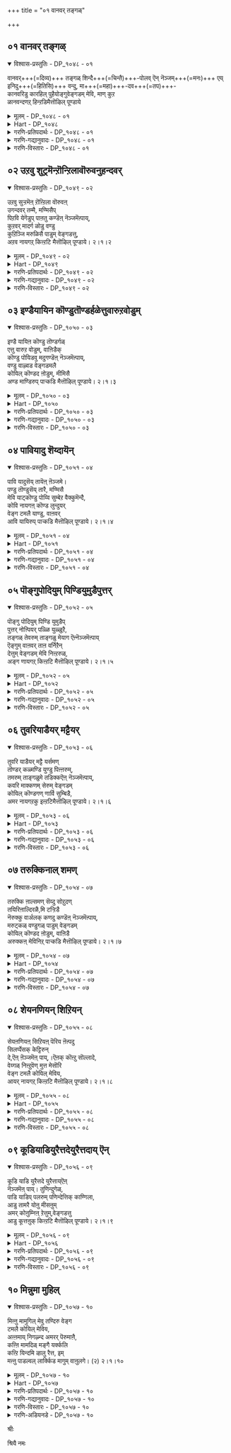 +++
title = "०१ वानवर् तङ्गळ्"

+++


## ०१ वानवर् तङ्गळ्

<details open><summary>विश्वास-प्रस्तुतिः - DP_१०४८ - ०१</summary>

वानवर्+++(=दिव्य)+++ तङ्गळ् शिन्दै+++(=चिन्तै)+++-पोलव् ऎन् नॆञ्जम्+++(=मनः)+++ एय् इनिदु+++(=हितिसि)+++ वन्दु, मा+++(=महा)+++-दव+++(=तप)+++-  
कानवरिडु कारहिल् पुहैयोङ्गुवेङ्गडम् मेवि, माण् कुऱ  
ळानवन्दणऱ् हिन्ऱडिमैत्तॊऴिल् पूण्डाये
</details>

<details><summary>मूलम् - DP_१०४८ - ०१</summary>

वाऩवर् तङ्गळ् सिन्दै पोलेऩ्  
नॆञ्जमे। इऩिदुवन्दु, मादव  
माऩवर् तङ्गळ् सिन्दै यमर्न्दुऱै किऩ्ऱवॆन्दै,  
काऩवरिडु कारगिऱ्पुगै योङ्गु वेङ्गडम् मेवि, माण्गुऱळ्  
आऩ अन्दणऱ् किऩ्ऱटि मैत्तॊऴिल् पूण्डाये। (२) २।१।१
</details>

<details><summary>Hart - DP_१०४८</summary>

O heart, our father, worshiped by the sages in their hearts,  
who took the form of a bachelor dwarf,  
went to Mahabali’s sacrifice and measured the world and the sky,  
stays in the Thiruvenkaṭam hills where hunters make fire  
with wood from akil trees and the smoke rises to the top of the hills:  
Become his slave now:
</details>

<details><summary>गरणि-प्रतिपदार्थः - DP_१०४८ - ०१</summary>

वानवर् तङ्गळ्=नित्यसूरिगळ, शिन्दै पोल=चिन्तनॆय हागॆ, ऎन् नॆञ्जमे=नन्न मनस्से, इनिदु वन्दु=इनिदागि \(हितवागि\)बन्दु, मा तवम्=महातपस्विगळाद, मानवर् तङ्गळ्=मानवर, शिन्दै=चिन्तनॆयन्नु, अमर्न्दु=हॊन्दिकॊण्डु, उऱैहिन्ऱ=वासिसुव, ऎन्दै=नन्न तन्दॆय, कानवर्=काडुजनरु, इडु=इडुव, कार् अहिल् पुहै=अगरु परिमळद हॊगॆयु,, ओङ्गु=उन्नतवाद. वेङ्गडम्=तिरुवॆङ्कटगिरियन्नु, मेवि=सेरि, माण्=ब्रह्मचारियाद, कुऱळ् आन=वामननाद, अन्दणऱ् कु=दयामयनिगॆ, अडिमै=दास्यद, तॊऴिल्=कार्यदल्लि, पूण्डाये=तॊडगिरुवॆयल्ल\!
</details>

<details><summary>गरणि-गद्यानुवादः - DP_१०४८ - ०१</summary>

नित्यसूरिगळ चिन्तनॆय हागॆ नन्न मनस्से, इनिदागि\(हितवागि\)बन्दु महातपस्विगळाद मानवर चिन्तनॆयन्नु हॊन्दिकॊण्डु वासिसुव नन्न तन्दॆय काडुजनरु इडुव अगरु परिमळद हॊगॆयु सेरुवन्तॆ उन्नतवाद तिरुवॆङ्कटगिरियन्नु सेरि ब्रह्मचारियाद वामननाद दयामयनिगॆ दास्यद कार्यदल्लि तॊडगिरुवॆयल्ल\! \(१\)
</details>

<details><summary>गरणि-विस्तारः - DP_१०४८ - ०१</summary>

मनुष्यनिगॆ ऎडॆबिडदॆ गॆळॆय ऎन्दरॆ अवन मनस्से. मनस्सु ऎळॆदॊय्युव हागॆये मनुष्यन नडॆ,नुडिगळु. अवन उन्नतिगागलि अवनतिगागलि, अवन मनस्से जारण. तन्न मनस्सिनन्तॆ नडॆदुकॊळ्ळुववनिगॆ प्रापञ्चिक बन्धनवागलि अदरिन्द बिडुगडॆयागलि उण्टागुवुदु. तनगॆ बन्धनवे बेके बिडुगडॆबेके ऎम्बुदन्नु निर्धरिसबेकादवनु मनुष्यने, अवन मनस्सल्ल. आद्दरिन्द तन्न उद्देश मत्तु गुरिगॆ तक्कन्तॆ मनुष्यनु तन्न मनस्सन्नु ऒलिसिकॊळ्ळबेकु. तन्न प्रीतिय गॆळॆयनन्नु सांसारिक हम्बलदिन्द पारमार्थिकद कडॆगॆ तिरुगिसलु, अवनु ऎडॆबिडदॆ यत्निसुत्तिरबेकु. गॆळॆयनु आ दारियन्नु

हिडियुवनॆन्दु कण्डुकॊण्ड कूडले गॆळॆयनन्नु ऒळ्ळॆय मातुगळिन्दलू, हॊगळिकॆगळिन्दलू प्रोत्साहिसबेकु. मत्तॆ अवनु प्रापञ्चिक जीवनक्कॆ इळियदन्तॆ माडबेकु. हीगॆ, मनस्सु तप्पुदारियन्नु तुळियदन्तॆयू ऒळ्ळॆय \(सरियाद\)दारियल्लि होगुवन्तॆयू अदन्नु हतोटियल्लिट्टुकॊळ्ळुवुदे मनुष्यन श्रेयस्सिगॆ मॊदल हन्त.

नित्यसूरिगळु अमररु. परमपद वासिगळु. भगवन्तन निरन्तर सेवॆयल्लिये तॊडगिरुववरु. आद्दरिन्द अवर चिन्तनॆयल्लि तुम्बिरुवुदु भगवन्तने. नित्यसूरिगळ मनदल्लि भगवन्तनु सर्वदा वासिसुवन्तॆ अवनु महातपस्विगळाद मनुष्यर मनदल्लियू ऎडॆबिडदॆ इरुत्तारॆ. अवर चिन्तनॆयॊन्दिगॆ ऒन्दुगूडिरुत्तानॆ.

आ सर्वेश्वरने तिरुवॆङ्कटगिरियल्लि ईग नॆलसिद्दानॆ. उन्नतवाद आ पर्वतदल्लि वासिसुव काडुजनरु तम्म सौकर्यक्कागिये काडिनल्लि बॆळॆदिरुव अगरुमरद सौदॆयन्नु उरिसुवाग अदरिन्द हॊरडुव परिमळदिन्द कूडिद हॊगॆयु मेलक्केरि, बॆट्टवन्नॆल्ला आवरिसि, वॆङ्कटाचलपतियन्नु सेरुवुदु. अदन्ने आ काडुजनर भक्तिय कॊडुगॆयॆन्दु भाविसि भगवन्तनु आदरदिन्द स्वीकरिसुत्तानॆ. भगवन्तनु परम कृपाळु. मनसार अर्पिसिद्दन्नु अवनु प्रीतियिन्द स्वीकरिसुत्तानॆ. हिन्दॆ ब्रह्मचारियागि बन्द वामन मूर्तियु तन्न अनन्यभक्तनाद बलिचक्रवर्तिय विषयदल्लि अपारवाद दयॆयिन्द वर्तिसलिल्लवे?

आऴ्वाररु हेळुत्तारॆ-”ऎलॆ नन्न मनस्से, नित्यसूरिगळ मनदन्तॆ नीनू इनिदागिरु. निन्नल्लि भगवन्तनन्नु तुम्बिको. करुणामूर्तियाद सर्वेश्वरन पादसेवॆयल्लि तॊडगिद्दी. निजवगैयू स्वामियु निन्नन्नु प्रीतियिन्द बरमाडिकॊळ्ळुवनु.”
</details>

## ०२ उऱवु शुट्रमॆन्ऱॊन्ऱिलावॊरुवनुहन्दवर्

<details open><summary>विश्वास-प्रस्तुतिः - DP_१०४९ - ०२</summary>

उऱवु सुऱ्ऱमॆऩ् ऱॊऩ्ऱिला वॊरुवऩ्  
उगन्दवर् तम्मै, मण्मिसैप्  
पिऱवि येगॆडुप् पाऩतु कण्डॆऩ् नॆञ्जमॆऩ्पाय्,  
कुऱवर् मादर्ग ळोडु वण्डु  
कुऱिञ्जि मरुळिसै पाडुम् वेङ्गडत्तु,  
अऱव नायगऱ् किऩ्ऱटि मैत्तॊऴिल् पूण्डाये। २।१।२
</details>

<details><summary>मूलम् - DP_१०४९ - ०२</summary>

उऱवु सुऱ्ऱमॆऩ् ऱॊऩ्ऱिला वॊरुवऩ्  
उगन्दवर् तम्मै, मण्मिसैप्  
पिऱवि येगॆडुप् पाऩतु कण्डॆऩ् नॆञ्जमॆऩ्पाय्,  
कुऱवर् मादर्ग ळोडु वण्डु  
कुऱिञ्जि मरुळिसै पाडुम् वेङ्गडत्तु,  
अऱव नायगऱ् किऩ्ऱटि मैत्तॊऴिल् पूण्डाये। २।१।२
</details>

<details><summary>Hart - DP_१०४९</summary>

O heart, the god of dharma who has no relatives or family  
and who destroys the future births of his devotees on this earth  
stays in the Thiruvenkaṭam hills  
where gypsy girls and bees sing kurinji songs together:  
Become his slave now:
</details>

<details><summary>गरणि-प्रतिपदार्थः - DP_१०४९ - ०२</summary>

उऱवु=बन्धुगळु, शुट्रम्=इष्टरु, ऎन्ऱु=ऎन्दु, ऒन्ऱु=ऒब्बरन्नू, इला=इल्लद, ऒरुवन्=ऒब्बनु, उहन् दवर्=तन्नन्नु आशिसिदवर, मण्=भूमिय, मिशै=अनुभववन्नु कॊडुव, पिऱविये=जन्मवन्ने\(हुट्टुविकॆयन्ने\), कॆडुप्पान्=नाशपडिसुवनु, अदुकण्डु=अदन्नु कण्डु, ऎन् नॆञ्जम् ऎन्बाय्=नन्न मनस्सु ऎम्बुदे, कुऱवर् मादर्हळोडु=कुरव स्त्रीयरॊडनॆ

वण्डु=दुम्बिगळु, कुऱिञ्जि=प्रेमदिन्द, मरुळ् इशै=आश्चर्यकरवाद,चित्रविचित्रवाद गानवन्नु, पाडुम्=हाडुत्तिरुवन्थ, वेङ्गडत्तु=तिरुवॆङ्कटगिरियु, अऱवन्=परमधर्मिष्ठनाद, नायकऱ् कु=ऒडॆयनिगॆ, इन्ऱु=इन्दु, अडिमै=दास्यद, तॊऴिल्=कार्यदल्लि, पूण्डाये=तॊडगिदॆयल्ला\!
</details>

<details><summary>गरणि-गद्यानुवादः - DP_१०४९ - ०२</summary>

नॆण्टरु इष्टरु मित्ररु ऎम्बुवरॊब्बरू इल्लद ऒब्बनु तन्नन्नु आशिसिदवर भूमिय अनुभववन्नु कॊडुव हुट्टुविकॆयन्ने नाशपडिसुवुदन्नु कण्डु नन्न मनस्सु ऎम्बुदे, कुरव स्त्रीयरॊडनॆ दुम्बिगळु प्रेमदिन्द चित्रविचित्रवाद गानवन्नु हाडुत्तिरुवन्थ तिरुवॆङ्कटगिरिय परम धर्मिष्ठनाद ऒडॆयनिगॆ इन्दु दास्यद कार्यदल्लि तॊडगिदॆयल्ल\!\(तॊडगिरुवॆयल्लवे?\)\(२\)
</details>

<details><summary>गरणि-विस्तारः - DP_१०४९ - ०२</summary>

भगवन्तन कॆलवु विशिष्ट गुणगळन्नु आऴ्वाररु हेळुत्तारॆ- भगवन्तनु ऒब्बने. अवनु सर्वस्वतन्त्र. अवनिगॆ संसारद बन्धनविल्ल. याव बन्धनवू इल्ल. अवनिगॆ सृष्टियल्लि ऎल्लरू सम. यारु अवनन्नु आश्रयिसुत्तारो अवरु यारे आगिरलि, हेगे इरलि, अवनन्नु हुट्टु-सावु ऎम्ब भयङ्करवाद बन्धनदिन्द बिडिसि, अमररन्नागिसुत्तानॆ. भगवन्तनु परमधर्मिष्ठ. अवनु वात्सल्यमूर्तिये. भक्तियिन्द यारु एनन्नु समर्पिसिदरू अदन्नु अवनु आदरदिन्द स्वीकरिसुत्तानॆ.

आ कृपानिधियाद भगवन्तनु ईग तिरुवॆङ्कटगिरियल्लि नॆलसिद्दानॆ. अवन कारुण्यवन्नू वात्सल्यवन्नू ऎष्टॆन्नोण. वॆङ्कटगिरियल्लि वासिसुव कुरव स्त्रीयरु तम्म शुद्धवाद सरळ हृदयदिन्द हॊम्मिसुव चित्रविचित्रवाद गानवन्नू, बॆट्टदल्लि ऎल्लॆल्लू तुम्बिरुव तोपुगळल्लि दुम्बिगळु तुम्बिकॊण्डु हाडुव गानवन्नू सह भगवन्तनु विश्वासदिन्द स्वीकरिसुवनु. ई ऎरडुबगॆय विचित्र गानवू भगवन्तनिगॆ समनागि भोगुअवागिरुत्तदॆ. आऴ्वाररु तम्म मनस्सिगॆ हितवचनवन्नु हेळुत्तारॆ-” ऎलॆ नन्न मनस्से नीनु इन्दिनिन्दले स्वामिगॆ दास्यमाडुव कार्यदल्लि ऒम्मनदिन्द तॊडगु. अदरिन्द निनगॆ ऎल्ल बगॆय श्रेयस्सू उण्टागुवुदु.

“मण् मिशै पिऱवियै कॆडुप्पान्”- ऎम्बुदक्कॆ मण्णन्ने आहारवागि उळ्ळ ई हुट्टुविकॆयन्नु नाशपडिसुवन” ऎन्दु अर्थमाडलागुत्तदॆ. ई देह मण्णिनिन्दले आदद्दु. मण्णिन बेरॆबेरॆ रूपगळागिरुव आहारवन्नुण्डु बॆळॆयुत्तदॆ. कडॆगॆ मण्णिनल्लि हूळल्पट्टु, मण्णागि होगुत्तदॆ. ई हुट्टुविकॆगॆ सदा हिम्बालिसुत्तिरुवुदु सावु. हुट्टु-सावुगळन्नु निवारिसि अमरत्ववन्नु नीडुव दयामयने भगवन्त.
</details>

## ०३ इण्डैयायिन कॊण्डुतॊण्डर्हळेत्तुवारुऱवोडुम्

<details open><summary>विश्वास-प्रस्तुतिः - DP_१०५० - ०३</summary>

इण्डै यायिऩ कॊण्डु तॊण्डर्गळ्  
एत्तु वारुऱ वोडुम्, वाऩिडैक्  
कॊण्डु पोयिडवु मदुगण्डॆऩ् नॆञ्जमॆऩ्पाय्,  
वण्डु वाऴ्वड वेङ्गडमलै  
कोयिल् कॊण्डद ऩोडुम्, मीमिसै  
अण्ड माण्डिरुप् पाऱ्कडि मैत्तॊऴिल् पूण्डाये। २।१।३
</details>

<details><summary>मूलम् - DP_१०५० - ०३</summary>

इण्डै यायिऩ कॊण्डु तॊण्डर्गळ्  
एत्तु वारुऱ वोडुम्, वाऩिडैक्  
कॊण्डु पोयिडवु मदुगण्डॆऩ् नॆञ्जमॆऩ्पाय्,  
वण्डु वाऴ्वड वेङ्गडमलै  
कोयिल् कॊण्डद ऩोडुम्, मीमिसै  
अण्ड माण्डिरुप् पाऱ्कडि मैत्तॊऴिल् पूण्डाये। २।१।३
</details>

<details><summary>Hart - DP_१०५०</summary>

O heart, the lord, the ruler of the earth and the sky  
who will give moksha to his devotees  
if they take flower garlands and other things  
and go to his temples and worship him  
stays in the Thiruvenkaṭam hills in the north where bees swarm:  
Become his slave now:
</details>

<details><summary>गरणि-प्रतिपदार्थः - DP_१०५० - ०३</summary>

इण्डै आयिन=हूविन हारगळन्नु, कॊण्डु=ऎत्तिकॊण्डु, तॊण्डर्हळ्=भक्तरु, एत्तुवार्=स्तुतिसुत्तिरुववरु, उऱवोडुम्=अवर बन्धुबळगगॊळनॆ, वानिडै=परमपदक्कॆ, कॊण्डुपोय्=तॆगॆदुकॊण्डु होगि, इडुम् अदुकण्डु=इडुवुदन्नु कण्डु, ऎन् नॆञ्जम् ऎन्बाय्=नन्न मनस्सु ऎम्बुदे, वण्डुवाऴ्=दुम्बिगळु बाळुव, वडवेङ्गडमलै=उत्तर दिक्किनल्लिरुव तिरुवॆङ्कटगिरियल्लि, कोयिल् कॊण्डु=\(देव\)निवासवन्नागि माडिकॊण्डु, अदनोडुम्=इडिय वॆङ्कटाचलवन्ने, मीमिशै अण्डम्=\(अमरर\)ऊर्ध्वलोकववागि माडि, आण्डु=ऒडॆतन माडुत्ता, इरुप्पाऱ् कु=इरुव स्वामिगॆ, अडिमै=सेवॆय, तॊऴिल्=कार्यदल्लि, पूण्डाये=तॊडगुवॆयल्लवे?\(तॊडगिरुवॆ\)
</details>

<details><summary>गरणि-गद्यानुवादः - DP_१०५० - ०३</summary>

हूविन हारगळन्नु हिडिदु \(भगवन्तन बळि निन्तु\) स्तुतिसुव भक्तरन्नू अवर बन्धुबळगगळन्नू परमपददल्लि वासिसुवन्तॆ माडुवुदन्नू कण्डु नन्न मनस्सु ऎम्बुदे\! दुम्बिगळु बाळुव उत्तरद तिरुवॆङ्कटगिरियल्लि नॆलॆसि इडिय वॆङ्कटगिरियन्ने अमरर लोकवन्नागिसि, ऒडॆतन माडुत्ता इरुव स्वामिगॆ दास्यद कार्यदल्लि तॊडगुवॆयल्लवे?\(३\)
</details>

<details><summary>गरणि-विस्तारः - DP_१०५० - ०३</summary>

भगवन्तन सौजन्य ऎष्टु हिरिदु\! ऎष्टु व्यापकवादद्दु\! ई विषयवन्नु कुरितु आऴ्वाररु बलुसॊगसागि ई पाशुरदल्लि विवरिसिद्दारॆ. भगवन्तनन्नु सेरलेबेकॆन्दु हटतॊट्टु, अवनिगॆ यावुदादरॊन्दु बगॆयल्लि सेवॆयन्नु हृत्पूर्वकवागि सल्लिसुव भक्तर विषयदल्लि भगवन्तनिगॆ अतिशयवाद वात्सल्य. अवनन्नु तन्न दासनॆन्दु स्वीकरिसुवुदु मात्रवल्लदॆ, स्वामियु अवन बन्धुवर्गदवने उद्धरिसुत्तानॆ. ऒन्दु निदर्शनवॆम्बन्तॆ, यावुदादरू ऒन्दु पवित्रक्षेत्रदल्लि भगवन्तन सन्निधियल्लि, निर्मलवाद मनस्सिनिन्द हूविन हारवन्नु हिडिदु, निन्तु अवनन्नु स्तोत्रमाडुत्ता, अदन्नु समर्पिसिदरॆ, स्वामियु अवनन्नु तन्नवनन्नागि माडिकॊळ्ळुवुदु मात्रवल्ल, अवन बन्धुबळगदवरन्नॆल्ला उद्धरिसुत्तानॆ. तिरुवॆङ्कटगिरियल्लि भगवन्तनु नित्यवास माडुत्तिद्दानॆ. अवन कृपॆ ऎष्टु हिरिदु ऎम्बुदक्कॆ निदर्शनवॆम्बन्तॆ अल्लि वासिसुव पशुपक्षि क्रिमिकीटादिगळन्नॆल्ला स्वामियु उद्धरिसुवनु. तिरुवॆङ्खटगिरियन्ने तन्न लोकवाद परमपदवन्नागि माडिकॊण्डु, अदन्नु मत्तु तन्न परमपदवन्नु ऒट्टागि ऒडॆतन माडुत्तिद्दानॆ. तिरुमलॆयल्लि वासिसुव जन्तुगळू सह ऎष्टु पुण्यशालिगळु\!

आऴ्वाररु हेळुत्तारॆ- ऎलॆ नन्न मनस्से, ई विषयगळन्नॆल्ल नीनु कण्डुकॊण्ड बळिक, नीनू सह भगवन्तनिगॆ दास्यद कार्यदल्लि

तॊडगबेडवे? हागॆ इन्दिनिन्दले माडु. इदरिन्दले निनगॆ श्रेयस्सु.
</details>

## ०४ पावियादु शॆय्दायॆन्

<details open><summary>विश्वास-प्रस्तुतिः - DP_१०५१ - ०४</summary>

पावि यादुसॆय् तायॆऩ् ऩॆञ्जमे।  
पण्डु तॊण्डुसॆय् तारै, मण्मिसै  
मेवि याट्कॊण्डु पोय्वि सुम्बेऱ वैक्कुमॆन्दै,  
कोवि नायगऩ् कॊण्ड लुन्दुयर्  
वेङ्ग टमलै याण्डु, वाऩवर्  
आवि यायिरुप् पाऱ्कडि मैत्तॊऴिल् पूण्डाये। २।१।४
</details>

<details><summary>मूलम् - DP_१०५१ - ०४</summary>

पावि यादुसॆय् तायॆऩ् ऩॆञ्जमे।  
पण्डु तॊण्डुसॆय् तारै, मण्मिसै  
मेवि याट्कॊण्डु पोय्वि सुम्बेऱ वैक्कुमॆन्दै,  
कोवि नायगऩ् कॊण्ड लुन्दुयर्  
वेङ्ग टमलै याण्डु, वाऩवर्  
आवि यायिरुप् पाऱ्कडि मैत्तॊऴिल् पूण्डाये। २।१।४
</details>

<details><summary>Hart - DP_१०५१</summary>

O heart, what are you doing without worshiping him,  
our father, the soul of the gods  
and the beloved of the cowherd women,  
who protects the devotees who praise him,  
takes them to heaven from the earth  
and gives them moksha:  
He stays and rules the high Thiruvenkaṭam hills where clouds float:  
Become his slave now:
</details>

<details><summary>गरणि-प्रतिपदार्थः - DP_१०५१ - ०४</summary>

पावियादु=भाविसदन्तॆ\(चिन्तिसदन्तॆ\), शॆय्दाय्= माडिदॆ, ऎन् नॆञ्जमे=नन्न मनस्से, पण्डु=हिन्दॆ, तॊण्डु शॆय्दारै=दास्यवन्नु माडिदवरन्नु, मण् मिशै मेवि=भूलोकदल्लि नॆलसि, आट्कॊण्डु=अवर सेवॆयन्नु स्वीकरिसि, पोय्=होगि, विशुम्बु एऱवैक्कुम्=परमपदवन्नु एरिसुवन्थ, ऎन्दाय्=नन्न तन्दॆयू, कोविनायहन्=गोपियर नायकनू, कॊण्डल्=मोडगळु, उन्दु=तळ्ळुवन्थ, उयर्=उन्नतवाद, वेङ्गडम् मलै=तिरुवॆङ्कटगिरियन्नु, आण्डु=आळुत्त, वानवर्=नित्यसूरिगळ, आवियाय्=प्राणवागि, इरुप्पाऱ् कु=इरुववनिगॆ, अडिमै=दास्यद, तॊऴिल्=कार्यदल्लि, पूण्डाये=तॊडगुवॆयल्लवे?
</details>

<details><summary>गरणि-गद्यानुवादः - DP_१०५१ - ०४</summary>

नन्नन्नु चिन्तिसदन्तॆ माडिरुवॆ, नन्न मनस्से, हिन्दॆये भूलोकदल्लि नॆलसि दास्य नडसिदवर सेवॆयन्नु स्वीकरिसि अवरन्नु परमपदक्कॆ एरिसुवन्थ नन्न तन्दॆयू, गोपियर नायकनू, मोडगळु तळ्ळुवन्थ उन्नतवाद तिरुवॆङ्कटगिरियन्नु आळुत्त नित्यसूरिगळ प्राणवागिरुव स्वामिय दास्यद कार्यदल्लि तॊडगुवॆयल्लवे?\(४\)
</details>

<details><summary>गरणि-विस्तारः - DP_१०५१ - ०४</summary>

आऴ्वाररु हेळुत्तारॆ” ऎलॆ नन्न मनस्से, भगवन्तन कारुण्य ऎष्टु हिरिदु\! बहळ हिन्दिन कालदिन्दले स्वामियु भूलोकद भक्तजनर सेवॆयन्नु स्वीकरिसुत्ता, अवरन्नु अनुग्रहिसि, अमररन्नागिसि, परमपदक्कॆ एरिसुवुदक्कागिये अवनु भूलोकदल्लि बन्दु नॆलसिरुवुदु. अवनन्ने सर्वस्ववॆन्दु नम्बि प्रेमिसिद गोपियर नायकनल्लवे अवनु? ईग अवनु मुगिलु मुट्टूवष्टु उन्नतवाद शिखरवुळ्ळ तिरुवॆङ्कटाचलदल्लि नॆलसिद्दानॆ. अमररॆल्लर आत्मवे अवनु. मनस्से, नीनु आ परमकृपाळुवाद आ भगवन्तन सेवॆयल्लि तॊडगिद्दीयॆ. अवन सेवॆयन्नु ऒम्मनदिन्द माडुत्तिद्दीयॆ. नीनु हीगॆ तॊडगिरुवुदरिन्द, भगवन्तनन्नु ऒलिसिकॊळ्ळबेकॆम्ब चिन्तये ननगॆ इल्लदन्तॆ माडिद्दीयॆ. इदरिन्द निनगू ननगू श्रेयस्सु\!
</details>

## ०५ पॊङ्गुपोदियुम् पिण्डियुमुडैपुत्तर्

<details open><summary>विश्वास-प्रस्तुतिः - DP_१०५२ - ०५</summary>

पॊङ्गु पोदियुम् पिण्डि युमुडैप्  
पुत्तर् नोऩ्पियर् पळ्ळि युळ्ळुऱै,  
तङ्गळ् तेवरुम् ताङ्गळु मेयाग ऎऩ्नॆञ्जमॆऩ्पाय्  
ऎङ्गुम् वाऩवर् ताऩ वर्निऱैन्  
देत्तुम् वेङ्गडम् मेवि निऩ्ऱरुळ्,  
अङ्ग णायगऱ् किऩ्ऱटि मैत्तॊऴिल् पूण्डाये। २।१।५
</details>

<details><summary>मूलम् - DP_१०५२ - ०५</summary>

पॊङ्गु पोदियुम् पिण्डि युमुडैप्  
पुत्तर् नोऩ्पियर् पळ्ळि युळ्ळुऱै,  
तङ्गळ् तेवरुम् ताङ्गळु मेयाग ऎऩ्नॆञ्जमॆऩ्पाय्  
ऎङ्गुम् वाऩवर् ताऩ वर्निऱैन्  
देत्तुम् वेङ्गडम् मेवि निऩ्ऱरुळ्,  
अङ्ग णायगऱ् किऩ्ऱटि मैत्तॊऴिल् पूण्डाये। २।१।५
</details>

<details><summary>Hart - DP_१०५२</summary>

O heart, the Buddhists fast and worship their god  
who stays under a bodhi tree  
and the Jains remain in their Paḷḷi and worship their god  
who stays under a flourishing peepul tree,  
each performing their own kind of worship:  
Our god who is praised everywhere  
by the gods in the sky and the Asurans  
stays in the Thiruvenkaṭam hills and gives his grace to all:  
Become the slave of the beautiful lord now:
</details>

<details><summary>गरणि-प्रतिपदार्थः - DP_१०५२ - ०५</summary>

पॊङ्गु=वृद्धियागुव, पोदियुम्=बोधिवृक्षवन्नू, पिण्डियुम्=अशोकवृक्षवन्नू, उडै=उळ्ळ, पुत्तर्=बुद्धरू, नोम्बियर्=व्रताचारिगळाद जैनरू, पुळ्ळियुळ्= तम्मतम्म अभिप्रायगळल्लि\(गौरवदल्लि\) उऱै=नॆलसिरुव, तङ्गळ्=तम्मतम्म, तेवरुम्=देवरू, ताङ्गळुमे=तावू\(तावू मात्रवे\) आह=आद्दरिन्द, ऎन् नॆञ्जम् ऎन्बाय्= नन्न मनस्सु ऎम्बुदे, ऎङ्गुम्=ऎल्लॆल्लियू, वानवर्=अमररू, तानवर्=स्थळदवरू\(भूलोकदवरू\), निऱैन्दु=तुम्बिकॊण्डु, एत्तुम्=स्तुतिसुव, वेङ्गडम्=तिरुवॆङ्कटगिरियल्लि, मेवि=नॆलसि, निन्ऱु=इरुत्ता, अरुळ्=कृपॆमाडुव, अनुग्रहिसुव, अम्=सॊबगिन, कण्=कण्णुगळुळ्ळ, नायहऱ् कु=नायकनिगॆ, इन्ऱु=इन्दु, अडिमै=दास्यद, तॊऴिल्=कार्यदल्लि, पूण्डाये=तॊडगिरुवॆयल्ल\!\(तॊडगिरुवॆयल्लवे\)
</details>

<details><summary>गरणि-गद्यानुवादः - DP_१०५२ - ०५</summary>

वृद्धियागुत्तिरुव बोधिवृक्षवन्नू, अशोकवॄक्षवन्नू उळ्ळ बुद्धरू जैनरू, तम्म तम्म अभिप्रायगळल्लि \(गौरवदल्लि\) नॆलसिरुव तम्मतम्म देवरू तावू मात्रवे आगिरुवुदरिन्द, नन्न मनस्सु ऎम्बुदे, ऎल्लॆल्लियू अमररू मानवरू तुम्बिकॊण्डु स्तुतिसुव तिरुवॆङ्कटगिरियल्लि नॆलसि अनुग्रहिसुव सॊबगिन कण्णुगळ नायकनिगॆ इन्दु दास्यद कार्यदल्लि तॊडगिरुवॆयल्ल\!\(तॊडगुवॆयल्लवे?\)\(५\)
</details>

<details><summary>गरणि-विस्तारः - DP_१०५२ - ०५</summary>

बोधिवृक्ष ऎन्दरॆ आलदमर. अदु बिळलु बिडूत्ता ऎल्ल कडॆगू हरडिकॊण्डु, बॆळॆयुत्ता होगुत्तदॆ. आद्दरिन्द अदु “वृद्धियागुत्तिरुव बोधिवृक्ष” ऎन्दु हेळलागिदॆ. बोधिवृक्षद अडियल्लिये गौतमबुद्धनिगॆ ज्ञानोदय”वादद्दु. आद्दरिन्द बुद्धन अनुयायिगळिगॆ अवन धर्मवन्नु अनुसरिसुव बौद्धरिगॆ बोधिवृक्ष पवित्रवादद्दु.

हागॆये, अर्हन्तनु\(महावीरनु\), अशोकवृक्षवन्नु पवित्रवागिसिद्दानॆ. अवन अनुयायिगळाद जैनरिगॆ अशोकवृक्षवु पवित्रवादद्दु., अवरु व्रतगळन्नु आचरिसुवराद्दरिन्द अवरन्नु आऴ्वाररु “नोम्बियर्”- “व्रताचारिगळु”ऎन्दिद्दारॆ.

“तम्म तम्म देवरुगळू तावू मात्रवे” आगिरुववरु बौद्धरू जैनरू. ऒन्दु बगॆयल्लि अवरु तम्मतम्म धर्मवन्नु अनुसरिसुववरिगॆ मात्रवे हितकारिगळु. इतररिगॆ अवरु तटस्थरु, ऎन्दु हेळिदन्तॆ.

आदरॆ, सनातनवाद भक्तिपन्थदल्लि ऎल्ल जनक्कू आह्वानवुण्टु,अवकाशवुण्टु. जैनबौद्धरन्तॆ अल्लदॆ, सनातनिगळ देवरु सर्वलोकनायक. महाकृपाळु. सॊबगिन कण्णुगळुळ्ळवनु. अवनु भूलोकदल्लि तङ्गिरुव स्थळवॆम्बुदु, मुगिलु मुट्टुवन्थ उन्नतवाद बॆट्टद शिखरदल्लि . अल्लि नॆलसि, तन्न कृपाकटाक्षवन्नु ऎल्लॆडॆयू बीरि, ऎल्ल चेतनरन्नू अमररन्नागिसुववनु अवनु\! अवनिगॆ ऎल्लरू सम. अवन सेवॆयल्लि तॊडगुवुदु निजक्कू बहळ श्रेयस्कर\! आद्दरिन्दले ई विषयवन्नु अरिते, आऴ्वाररु हेळुत्तारॆ-”ऎलॆ नन्न मनस्से परमकृपाळुवाद तिरुवॆङ्कटाचलपतिय सेवॆयल्लि तॊडगिरुव निनगॆ श्रेयस्सु”

भारतदल्लि नॆलसिद्द सनातन धर्मद अनुयायिगळिगू, हॊसदागि हुट्टिबॆळॆयुत्तिद्द बौद्ध जैन धर्मिगळिगू परस्पर मानसिक, दैहिक घर्षणॆगळु नडॆयुत्तिद्दवॆन्दु हेळुव निदर्शनगळु चारित्रिकवागि हेरळवागिवॆ. तन्न तम्म धर्मगळन्नु हॊगळि हेळुवुदू, परधर्मगळन्नु तॆगळुवुदू सहजवे\! आऴ्वारर मातिनल्लि अदर सूचनॆ कण्डुबरुत्तदॆ. आदरॆ, अदु वैषम्यक्कॆ ऎडॆकॊडुवन्थाद्दल्ल. सीमितवागि बॆळॆयुत्तिरुव हॊसधर्मक्कॆ बदलागि, अनूचानवागि नडॆदुबरुत्तिरुव ऎल्लॆल्लियू हरडि बॆळॆयुत्तिरुव पळगिरुव सनातन धर्मवन्नु अवर मनस्सु ऒप्पिकॊण्डिदॆयल्ल ऎन्दु अवर मातिन धाटि, अष्टॆ.

“वानवर् तानवर्”- ऎम्बुदन्नु “सुररु असुररु”ऎन्दू हेळबहुदॆन्निसुत्तदॆ. सात्त्विकवागि भक्तरागि भगवन्तन सेवॆयल्लि निरतरागि नडॆदुकॊळ्ळुव जनरु “सुररु”. राजस, तामस स्वभावगळन्नु हॊन्दि, अवुगळल्लिये मुळुगि तेलि आनन्दिसुव संसारिगळु आसुरी स्वभावदवराद्दरिन्द “असुररु”. भूलोक वासिगळाद मानवरन्ने हीगॆ विङ्गडिसबहुदु ऎन्निसुत्तदॆ. तिरुवॆङ्कटगिरियल्लि ऎल्ल बगॆय स्वभावद, मनोभावद जनरू ऎल्ल कडॆगळिन्दलू बन्दुसेरुत्तारॆ. ऎल्लरू स्वामि वॆङ्कटाचलपतिय सेवॆयल्लि तॊडगुत्तारॆ. ऎल्लरू आ दिव्यसुन्दरन कृपॆगॆ पात्ररागुत्तारॆ. अदे आ क्षेत्रद मत्तु अल्लि नॆलसिरुव स्वामिय हिरिमॆ\!
</details>

## ०६ तुवरियाडैयर् मट्टैयर्

<details open><summary>विश्वास-प्रस्तुतिः - DP_१०५३ - ०६</summary>

तुवरि याडैयर् मट्टै यर्समण्  
तॊण्डर् कळ्मण्डि युण्डु पिऩ्ऩरुम्,  
तमरुम् ताङ्गळुमे तडिक्कऎऩ् नॆञ्जमॆऩ्पाय्,  
कवरि माक्कणम् सेरुम् वेङ्गडम्  
कोयिल् कॊण्डगण् णार्वि सुम्बिडै,  
अमर नायगऱकु इऩ्ऱटिमैत्तॊऴिल् पूण्डाये। २।१।६
</details>

<details><summary>मूलम् - DP_१०५३ - ०६</summary>

तुवरि याडैयर् मट्टै यर्समण्  
तॊण्डर् कळ्मण्डि युण्डु पिऩ्ऩरुम्,  
तमरुम् ताङ्गळुमे तडिक्कऎऩ् नॆञ्जमॆऩ्पाय्,  
कवरि माक्कणम् सेरुम् वेङ्गडम्  
कोयिल् कॊण्डगण् णार्वि सुम्बिडै,  
अमर नायगऱकु इऩ्ऱटिमैत्तॊऴिल् पूण्डाये। २।१।६
</details>

<details><summary>Hart - DP_१०५३</summary>

O heart, the Jains wear orange clothes and are bald,  
and with their people they eat together until they become fat:  
Our god of gods, as precious as eyes  
stays in the temple in the Thiruvenkaṭam hills  
where herds of deer live:  
Become his slave now:
</details>

<details><summary>गरणि-प्रतिपदार्थः - DP_१०५३ - ०६</summary>

तुवरि आडैयर्=काविय बट्टॆयवरु, मट्टैयर्=बोळुतलॆयवरु, शमण तॊण्डर्हळ्=शमणर शिष्यरु\(भक्तरू\), मण्डि=मेलॆबिद्दु, उण्डु=परिणामगळन्नुण्डु, पिन्नरुम्= आमेलॆयू, तमरुम् ताङ्गळुम् तडिक्क=तावू तम्मवरू बाळुसागिसुवुदन्नु कण्डु, ऎन् नॆञ्जम् ऎन्बाय्=नन्न मनस्सु ऎम्बुदे, कवरु=जिङ्कॆगळ, माकणम्=दॊड्ड हिण्डुगळु, शेरुम्=कूडि इरुव, वेङ्गडम्=तिरुवॆङ्कटगिरियल्लि, कोयिल् कॊण्ड=देवनिवास माडिकॊण्डिरुव, कण् आर्=विशालवाद, विशुम्बिडै=परमपददल्लि, अमर नाहयऱ् कु=अमरर नायकनिगॆ, इन्ऱु=इन्दु, अडिमै=दास्यद, तॊऴिल्=कार्यदल्लि, पूण्डाये=तॊडगिरुवॆयल्ल\!\(तॊडगुवॆयल्लवे?\)
</details>

<details><summary>गरणि-गद्यानुवादः - DP_१०५३ - ०६</summary>

काविय बट्टॆयवरु, बोळुतलॆयवरु, शमणर भक्तरु, मेलॆ बिद्दु अदर परिणामगळन्नुण्डु, आमेलॆयू तावू तम्मवरू बाळु सागिसुवुदन्नु कण्डु, नन्न मनस्सु ऎम्बुदे “जिङ्कॆगळ दॊड्ड हिण्डुगळु सेरुव\(ऒट्टुगूडुव\) तिरुवॆङ्कटगिरियल्लि देवनिवास माडिकॊण्डिरुव विशालवाद परमपददल्लि अमरर नायकनिगॆ इन्दु दास्यद कार्यदल्लि तॊडगिरुवॆयल्ल\! \(तॊडगुवॆयल्लवे?\)\(६\)
</details>

<details><summary>गरणि-विस्तारः - DP_१०५३ - ०६</summary>

हिन्दिन पाशुरद विषयवन्नु इदरल्लि मुम्दुवरिसलागुत्तिदॆ- काविय बट्टॆयवरु, बोळुतलॆयवरु, शमणर भक्तरु- इवरॆल्लरू सन्यासिगळे. काविय बट्टॆयवरन्नु सनातन धर्मिगळाद सन्यासिगळॆन्दरॆ, बोळुतलॆयवरन्नु बौद्ध बिक्षुगळॆन्दू, शमणर भक्तरन्नुजैन सन्यासिगळॆन्दु सूचिसलागिदॆ ऎन्नबहुदु. सन्यासि ऎनिसिकॊण्डवनु आ आश्रमक्कॆ ऒळपट्टु, सर्वसङ्ग परित्याग माडि, संसारद गोजिगॆ बीळदॆ, सदा शान्तचित्तरागि इरबेडवे? आदरॆ, ई मूरु धर्मगळ सन्यासिगळू “नानु हॆच्चु तानु हॆच्चु”ऎन्दु, ऒब्बर मेलॊब्बरु बिद्दु, क्रूरिगळागि दुष्तरागि वर्तिसुत्तारॆ. अवरल्लि परस्पर हॊडॆदाटगळागुत्तवॆ. अवुगळ फलवन्नु अवरु अनुभविसिदरू कूड, विवेकगळागुवुदिल्ल. मत्तॆ अवरु कूडिकॊण्डु, इहलोकद बाळ्वॆयन्नु नडसुत्तारॆ. इदल्लवे विचित्र\!

तिरुवॆङ्कटगिरियॆम्बुदु ईग विशालवाद परमपदवागिदॆ. अल्लि सुखशान्तिगळु ताण्डववाडुत्तवॆ. परमपददल्लि नॆलसिरुव अमरर नायकनाद भगवन्तने धरॆगिळिदु बन्दु, तिरुवॆङ्कटगिरियन्नु तन्न निवासवन्नागि आरिसिकॊण्डु, मुगिलुमुट्टुव अदर शिखरदल्लि नॆलसिद्दानॆ. तिरुवॆङ्कटगिरियल्लि ऎल्लि नोडिदरू साधुवाद पुक्कलु प्राणिगळाद जिङ्कॆगळु निर्भयवागि हिण्डु हिण्डागि सञ्चरिसुत्तिरुत्तवॆ.

आऴ्वाररु हेळुत्तारॆ” ऎलॆ नन्न मनस्से, नीनु ई सन्यासिगळ कोपद्वेष असूयॆगळ नडुवॆ सेरिकॊळ्ळलिल्लवल्ल. अवर व्यापारदल्लि

नीनू तॊडगदॆ, विवेकियादॆयल्ल\! तिरुवॆङ्कटनायकनिगॆ दास्य माडुव कार्यदल्लि तॊडगिरुवॆयल्ल\! निनगॆ श्रेयस्सु तरुव मार्गवन्ने हिडिदिरुवॆयल्ल\! इदु निन्न भाग्यवल्लवे?
</details>

## ०७ तरुक्किनाल् शमण्

<details open><summary>विश्वास-प्रस्तुतिः - DP_१०५४ - ०७</summary>

तरुक्कि ऩाल्समण् सॆय्दु सोऱुदण्  
तयिरिऩाल्दिरळै,मि टऱ्ऱिडै  
नॆरुक्कु वार्अलक् कणदु कण्डॆऩ् नॆञ्जमॆऩ्पाय्,  
मरुट्कळ् वण्डुगळ् पाडुम् वेङ्गडम्  
कोयिल् कॊण्डद ऩोडुम्, वाऩिडै  
अरुक्कऩ् मेविनिऱ् पाऱ्कडि मैत्तॊऴिल् पूण्डाये। २।१।७
</details>

<details><summary>मूलम् - DP_१०५४ - ०७</summary>

तरुक्कि ऩाल्समण् सॆय्दु सोऱुदण्  
तयिरिऩाल्दिरळै,मि टऱ्ऱिडै  
नॆरुक्कु वार्अलक् कणदु कण्डॆऩ् नॆञ्जमॆऩ्पाय्,  
मरुट्कळ् वण्डुगळ् पाडुम् वेङ्गडम्  
कोयिल् कॊण्डद ऩोडुम्, वाऩिडै  
अरुक्कऩ् मेविनिऱ् पाऱ्कडि मैत्तॊऴिल् पूण्डाये। २।१।७
</details>

<details><summary>Hart - DP_१०५४</summary>

O heart, the Jains are proud and argue about different religions,  
wanting to prove theirs is the best  
and they eat large quantities of yogurt rice and become fat:  
Our lord shines like the sun  
and stays in the temple in the Thiruvenkaṭam hills where bees buzz:  
Praise him and become his slave now:
</details>

<details><summary>गरणि-प्रतिपदार्थः - DP_१०५४ - ०७</summary>

तरुक्किनाल्=तर्कदिन्द, शमण् शॆय्दु=शमणरन्नागि माडि, शोऱु=अन्न मत्तु तण् तयिरिनाल्=ऒळ्ळॆय तम्पाद मॊसरिनिन्द, तिरळै=कवळगळन्नु, मिडऱु इड=गण्टलिनल्लि तुरुकि, नॆरुक्कुवार्=हिंसिसुववर, अलक्कण् अदु कण्डु=कष्टदुःखगळन्नु कण्डु, ऎन् नॆञ्जम् ऎन्बाय्=नन्न मनस्सु ऎम्बुदे=मरुट्कळ्=चित्रविचित्रवाद गानगळन्नु, वण्डुहळ्=दुम्बिगळु, पाडुम्=हाडुवन्थ, वेङ्गडम्=तिरुवॆङ्कटगिरियन्नु, कोयिल् कॊण्डु=पवित्रवाद देवालयवन्नागिसि, अदनोडुम्=अदरॊडनॆ, वानिडै=आकाशदल्लि, अरुक्कन्=सूर्यनल्लि, मेवि=नॆलसि, निऱ् पाऱ्कु=इरुववनिगॆ\(स्वामिगॆ\), अडिमैतॊऴिल् पूण्डाये=सेवाकार्यदल्लि तॊडगिरुवॆयल्ल\!\(तॊडगुवॆयल्लवे?\)
</details>

<details><summary>गरणि-गद्यानुवादः - DP_१०५४ - ०७</summary>

तर्कदिन्द शमणरन्नागि माडि, तम्पाद मॊसरु अन्नद कवळगळन्नु गण्टलल्लि तुरुकि हिंसिसुववर कष्टदुःखगळन्नु कण्डु, नन्न मनस्सु ऎम्बुदे, चित्रविचित्रवागि गानगळन्नु दुम्बिगळु हाडुत्तिरुव तिरुवॆङ्कटगिरियन्ने दिव्यवाद देवनिलयवन्नागिसि अदरॊडनॆ, आकाशदल्लि \(मॆरॆयुव\)सूर्यनल्लि नॆलसिरुव स्वामिय सेवाकार्यदल्लि तॊडगिरुवॆयल्ल\!\(तॊडगुवॆयल्लवे?\)\(७\)
</details>

<details><summary>गरणि-विस्तारः - DP_१०५४ - ०७</summary>

जैनधर्मदल्लि शमणरिगॆ दीक्षॆकॊडुव विषयदल्लि विवरणॆ इल्लिदॆ. अदक्कॆ पडुव कष्टक्कॆ बदलागि मनस्सन्नु पवित्रक्षेत्रगळल्लि नॆलसिरुव सर्वेश्वरन सेवॆयल्लि तॊडगुवुदु श्रेयस्कर.

सूर्यमण्डलद नडुवॆ विराजिसुव श्रीमन्नारायणने ईग दुम्बिगळ गानदिन्द तुम्बिरुव तिरुवॆङ्कटगिरियन्नु तन्न निवासस्थानवन्नागि माडिकॊण्डिद्दानॆ. अल्लिगॆ तॆरळि अवन सेवॆयल्लि तॊडगबेकॆन्दु आऴ्वाररु तम्म मनस्सन्नु हुरिदुम्बिसुत्तारॆ.
</details>

## ०८ शेयनणियन् शिऱियन्

<details open><summary>विश्वास-प्रस्तुतिः - DP_१०५५ - ०८</summary>

सेयऩणियऩ् सिऱियऩ् पॆरिय ऩॆऩ्पदु  
सिलर्प्पेसक् केट्टिरुन्  
दे,ऎऩ् ऩॆञ्जमॆऩ् पाय्,।ऎऩक् कॊऩ्ऱु सॊल्लादे,  
वेय्गळ् निऩ्ऱुवॆण् मुत्त मेसॊरि  
वेङ्ग टमलै कोयिल् मेविय,  
आयर् नायगऱ् किऩ्ऱटि मैत्तॊऴिल् पूण्डाये। २।१।८
</details>

<details><summary>मूलम् - DP_१०५५ - ०८</summary>

सेयऩणियऩ् सिऱियऩ् पॆरिय ऩॆऩ्पदु  
सिलर्प्पेसक् केट्टिरुन्  
दे,ऎऩ् ऩॆञ्जमॆऩ् पाय्,।ऎऩक् कॊऩ्ऱु सॊल्लादे,  
वेय्गळ् निऩ्ऱुवॆण् मुत्त मेसॊरि  
वेङ्ग टमलै कोयिल् मेविय,  
आयर् नायगऱ् किऩ्ऱटि मैत्तॊऴिल् पूण्डाये। २।१।८
</details>

<details><summary>Hart - DP_१०५५</summary>

O heart, you have heard that people say,  
“He is far: He is near: He is short: He is tall:”  
I do not think like that:  
He stays in the temple in the Thiruvenkaṭam hills  
where bamboo canes split open and throw out white pearls:  
Become the slave of the lord of the cowherds now:
</details>

<details><summary>गरणि-प्रतिपदार्थः - DP_१०५५ - ०८</summary>

शेयन्=अनन्तदूरदल्लिरुववनु, अणियन्=अति समीपदल्लिरुववनु, शिऱियन्=बहळ सण्णवनु\(किरियनु\), पॆरियन्=हिरियनु\(बहळ दॊड्डवनु\)ऎन्बदुम्=ऎम्बुदागियू, शिलर्=कॆलवरु, पेश=हेळुवुदन्नु, केट्टिरुन्दे=केळिरुवुदरिन्दले, ऎन् नॆञ्जम् ऎन्बाय्=नन्न मनस्सु ऎम्बुदे, ऎनक्कु=ननगॆ, ऒन्ऱु=ऒन्दन्नू, शॊल्लादे=हेळदॆये, वेय् हळ्=बिदिरु मॆळॆगळु, निन्ऱु=बॆळॆदुनिन्तु. वॆण्=बिळिय, मुत्तम्=मुत्तुगळन्नु शोरि=सुरिसुव, वेङ्गडम् मलै=तिरुवॆङ्कटगिरियल्लि, कोयिल् मेविय=देवनिलयदल्लि नॆलसिरुव, आयर् नायहऱ् कु=गोवळर नायकनिगॆ, इन्ऱु=इन्दु, अडिमै=सेवॆय, तॊऴिल्=कार्यदल्लि, पूण्डाये= पूण्डाये=तॊडगिरुवॆयल्ल\!\(तॊडगुवॆयल्लवे?\)
</details>

<details><summary>गरणि-गद्यानुवादः - DP_१०५५ - ०८</summary>

भगवन्तनन्नु “अनन्त दूरदल्लिरुववनु”, “अति समीपदल्लिरुववनु”, “अत्यन्त सण्णवनु”, “बहळ दॊड्डवनु”ऎन्दु कॆलवरु हेळुवुदन्नु केळिरुवुदरिन्दले, नन्न मनस्सॆम्बुदे, ननगॆ ऒन्दन्नू हेळबेड. बिदिरुमॆळॆगळु बॆळॆदुनिन्तु बिळिय मुत्तुगळन्नु सुरिसुव तिरुवॆङ्कटगिरियल्लि देवनिलयदल्लि नॆलसिरुव गोवळर नायकनिगॆ इन्दु सेवॆय कार्यदल्लि तॊडगिरुवॆयल्ल\!\(तॊडगुवॆयल्लवे?\)\(८\)
</details>

<details><summary>गरणि-विस्तारः - DP_१०५५ - ०८</summary>

भगवन्तनन्नु तिळियहेळुवुदु अनेकानेक मातुगळिन्द. वेदगळ भाषॆयल्लि भगवन्तनु “कैगॆ ऎटुकदवनु”, “अनन्त दूरदल्लिरुववनु” “अती समीपदल्लिरुववनु”, “अण्टी अण्टदवनु”, “अणुविनल्लि अणुवादवनु”, “महत्तिनल्लि महत्तादवनु”, इत्यादि. ऒन्दॊन्दु विवरणॆयू भगवन्तन गुणस्वभाववन्नु ऒत्ति हेळुवुदु दिट. गुणवन्नू स्वभाववन्नू तिळियुवदरिन्द निजवस्तुवन्नु आ मूलक कण्डुकॊळ्ळुवुदॆन्दरॆ, अदु कष्टसाध्यवे. ई विवरणॆय ई मातुगळन्नु मेलिन्दमेलॆ हेळिद्दरिन्दलू केळिद्दरिन्दलू भगवन्तनन्नु कण्डुकॊळ्ळुवुदु ऒळ्ळॆय

सुलभोपायवॆन्दु तोरुवुदिल्ल. भगवन्तनन्नु तिळियुवुदु ऎम्बुदे गहनवाद विषयवागिरुवाग अदक्कॆ सुलभ मार्गवन्नु तिळिसुवुदु मुख्यवल्लवे?

कॆलवरु, भगवद्विषयवाद वर्णनॆयन्नु तम्मतम्म मनोधर्मक्कॆ तक्कन्तॆ तम्मतम्म बुद्धि परिपाकक्कॆ तक्कन्तॆ, अरितुकॊण्डु अवक्कॆ अर्थवन्नु कल्पिसि विवरिसबहुदु.

आद्दरिन्द आऴ्वाररु हेळुत्तारॆ- “ऎलॆ नन्न मनस्से, “कॆलवरु हेळुवुदन्नु केळिरुवुदरिन्दले”अवर मातुगळन्ने अवरवाद सरणियन्ने ननगॆ हेळि. नन्नन्नु नम्बिसलु यत्निसबेड. अवर मातुगळन्ने ननगॆ हेळबेड. भगवन्तन विषयदल्लिरुव नन्न गाढवाद नम्बिकॆयन्नु नीनु सडिलिसलु यत्निसबेड. भगवन्तनन्नु हेगॆहेगॆ वर्णिसिदरू अवन बगॆगॆ अदु अत्यवे. नीनु केळिरुव मातुगळु ज्ञानिगळिगॆ मात्रवे योग्यवादवु. आ मातुगळन्नु अरितुकॊळ्ळुव गोजिनल्लि तॊडगुवुदर बदलागि नीनु तिरुवॆङ्कटगिरिय शिखरदल्लि नॆलसिरुव “गोवळर नायकनाद” तिरुवॆङ्कटेश्वरन सेवॆयल्लि तॊडगु. अदरिन्द, सुलभवागि श्रेयस्सन्नु पडॆ”.

भगवन्तनन्नु कण्डुकॊळ्ळलु बळसुव ज्ञानमार्गक्किन्त भक्तिमार्ग सुलभवादद्दॆन्दू, अर्चावतारियागि भगवन्तनु नॆलसिरुव पवित्रक्षेत्रगळल्लि भगवन्तन सेवॆयल्लि तॊडगुवुदु अवनन्नु पडॆयुवुदक्कॆ बहळ सुलभमार्गवॆन्दू आऴ्वाररु हेळुत्तिद्दारॆ ऎनिसुत्तदॆ.
</details>

## ०९ कूडियाडियुरैत्तदेयुरैत्तदाय् ऎन्

<details open><summary>विश्वास-प्रस्तुतिः - DP_१०५६ - ०९</summary>

कूडि याडि युरैत्तदे युरैत्ताय्ऎऩ्  
नॆञ्जमॆऩ् पाय्। तुणिन्दुगेळ्,  
पाडि याडिप् पलरुम् पणिन्देत्तिक् काण्गिला,  
आडु तामरै योऩु मीसऩुम्  
अमर् कोऩुम्निऩ् ऱेत्तुम्,वेङ्गडत्तु  
आडु कूत्तऩुक् किऩ्ऱटि मैत्तॊऴिल् पूण्डाये। २।१।९
</details>

<details><summary>मूलम् - DP_१०५६ - ०९</summary>

कूडि याडि युरैत्तदे युरैत्ताय्ऎऩ्  
नॆञ्जमॆऩ् पाय्। तुणिन्दुगेळ्,  
पाडि याडिप् पलरुम् पणिन्देत्तिक् काण्गिला,  
आडु तामरै योऩु मीसऩुम्  
अमर् कोऩुम्निऩ् ऱेत्तुम्,वेङ्गडत्तु  
आडु कूत्तऩुक् किऩ्ऱटि मैत्तॊऴिल् पूण्डाये। २।१।९
</details>

<details><summary>Hart - DP_१०५६</summary>

O heart, you say the same things  
that others get together and say about him:  
Listen to this carefully:  
Many people sing, dance, praise and worship him  
but they cannot see him:  
The dancing lord stays in the Thiruvenkaṭam hills  
and Nānmuhan, seated on a lotus,  
Shiva and Indra, the king of the gods,  
come to those hills and worship him:  
Become his slave now:
</details>

<details><summary>गरणि-प्रतिपदार्थः - DP_१०५६ - ०९</summary>

कूडि=लौकिकरॊडनॆ कूडिकॊण्डु, आडि=अवरु आडुव हागॆल्ल आडि, उरैत्तदे=अवरु हेळिद्दन्ने, उरैत्ताय्=हेळिदॆयल्ल, ऎन् नॆञ्जम् ऎन्बाय्=नन्न मनस्सु ऎम्बुदे, तुणिन्दु केळ्=ऒम्मनदिन्द \(निर्धारदिन्द\)केळु, पाडि=हाडि, आडि=मैमरॆतु कुणिदाडि, पलरुम्=अनेकरु, पणिन्दु=आश्रयिसि , सेवॆ माडि, एत्ति=स्तुतिसि, काण् हिला=काणलारद

आडुतामरैयोनुम्=जयशालियाद तावरॆयल्लि हुट्टिदवनू\(चतुर्मुख ब्रह्मनू\)ईशनुम्=शिवनू, अमरर् कोनुम्=देवेन्द्रनु\(देवतॆगळ ऒडॆयनू\) निन्ऱु=निन्तु, एत्तुम्- स्तुतिसुव, वेङ्गडत्तु=तिरुवॆङ्कटगिरिय, आडुक्कूत्तनुक्कू=कॊडद कुणितवन्नाडुववनिगॆ\(श्रीकृष्णावतारियाद वॆङ्कटेश्वरनिगॆ\) इन्ऱु=इन्दु, अडिमै=दास्यद, तॊऴिल्=कार्यदल्लि, पूण्डाये=तॊडगिरुवॆयल्ल\!\(तॊडगुवॆयल्लवे?\)
</details>

<details><summary>गरणि-गद्यानुवादः - DP_१०५६ - ०९</summary>

नन्न मनस्से, नीनु इदुवॆरॆगॆ लौकिकरॊडगूडि अवरु आडुव हागॆल्ला आडि, अवरु हेळिद्दन्ने हेळिदॆयल्लवे\! नीनु निर्धारदिन्द केळु, अनेकरु हाडि हॊगळि मैमरॆतु कुणिदाडि आश्रयिसि सेवॆ माडि, स्तुतिसि, काणलारदन्थवनू चतुर्मुखब्रह्मनू शिवनू, देवेन्द्रनू निन्तु स्तुतिसुव तिरुवॆङ्कटगिरिय कॊडद कुणितवन्नाडुववनिगॆ इन्दु दास्यद कार्यदल्लि तॊदगिरुवॆयल्ल\! \(तॊडगुवॆयल्लवे?\)\(९\)
</details>

<details><summary>गरणि-विस्तारः - DP_१०५६ - ०९</summary>

लौकिकर जॊतॆयल्लिरुववनू सामान्यवागि लौकिकने. अवर जीवनवे अवनदू. अवन भावनॆ, योवनॆ नडॆ,नुडि, ऎल्लवू लौकिकर अनुकरणवे. बन्धुबळग मडदिमक्कळु मुन्तागि बान्धव्यवन्नु बॆळॆसिकॊळ्ळुवुदु, सङ्घजीवन नडसुवुदु, इन्द्रियगळ वशनागि, विषय लोलुपनागि पापगळन्नाचरिसि, भगवन्तनन्नु मरॆतु, पुनर्जन्मद सुळियल्लि सिक्किबीळुवुदु, इदे लौकिकर आट. लौकिकर मातॆल्ल इहलोकक्कू विषयसुखक्कू सम्बन्धिसिद्दे. इविष्टु कार्यगळल्लि तॊडगिद्दवरु आऴ्वाररु. अवर हिन्दिन जीवनद चित्र इदु.

आऴ्वाररु हेळुत्तारॆ- ऎलॆ नन्न मनस्से, ईग नीनु ऎष्टु बदलायिसिद्दी\! निन्न हिन्दिन बाळ्वॆयदु यावुदू काणिसुवुदिल्लवल्ला\! ब्रह्मादिदेवतॆगळु ऎष्टॆष्टु सेवॆ माडिदरू अवरिगॆ निलुकद भगवन्तनु ईग निनगॆ सुलभसाध्यनागिद्दानल्ल\! तिरुवॆङ्कटगिरियल्लि नॆलसि निन दास्यवन्नु स्वीकरिसुत्तिरुवनल्ल\! इदे निनगॆ श्रेयस्सु.

यावुदु श्रेयस्कर, लौकिकजीवनवे, पारमार्थिक जीवनवे? प्रश्नॆगॆ तक्क उत्तरविदॆ ऎन्नबहुदल्लवे?
</details>

## १० मिन्नुमा मुहिल्

<details open><summary>विश्वास-प्रस्तुतिः - DP_१०५७ - १०</summary>

मिऩ्ऩु मामुगिल् मेवु तण्दिरु वेङ्ग  
टमलै कोयिल् मेविय,  
अऩ्ऩमाय् निगऴ्न्द अमरर् पॆरुमाऩै,  
कऩ्ऩि मामदिळ् मङ्गै यर्क्कलि  
कऩ्ऱि यिन्दमि ऴालु रैत्त, इम्  
मऩ्ऩु पाडल्वल् लार्क्किड मागुम् वाऩुलगे। (२) २।१।१०
</details>

<details><summary>मूलम् - DP_१०५७ - १०</summary>

मिऩ्ऩु मामुगिल् मेवु तण्दिरु वेङ्ग  
टमलै कोयिल् मेविय,  
अऩ्ऩमाय् निगऴ्न्द अमरर् पॆरुमाऩै,  
कऩ्ऩि मामदिळ् मङ्गै यर्क्कलि  
कऩ्ऱि यिन्दमि ऴालु रैत्त, इम्  
मऩ्ऩु पाडल्वल् लार्क्किड मागुम् वाऩुलगे। (२) २।१।१०
</details>

<details><summary>Hart - DP_१०५७</summary>

Kaliyan, the chief of Thirumangai  
surrounded with beautiful strong walls  
composed ten sweet Tamil pāsurams on the god of the gods  
who took the form of a swan to save the Vedas  
and who stays in the temple in the flourishing Thiruvenkaṭam hills  
where over the peaks dark clouds float and lightning flashes:  
If devotees learn and recite these ten everlasting pāsurams,  
they will reach the world in the sky:  
------------
</details>

<details><summary>गरणि-प्रतिपदार्थः - DP_१०५७ - १०</summary>

मिन्नुम्=मिञ्चुव, मा=दॊड्ड, मुहिल्=मुगिलुगळु, मेवु=बन्दु कूडुव, तण्=तम्पाद, तिरुवेङ्गडम् मलै=तिरुवॆङ्कटगिरियल्लि, कोयिल्=देवालयदल्लि, मेविय=नॆलसिरुव, अन्नम् आय्=हंसरूपियागि, निहऴ्न्द=नॆलसिरुव, अमरर्=देवतॆगळ, अमरर, पॆरुमानै=स्वामियन्नु, कन्नि=दृढवाद, मा=दॊड्ड, बलवाद, मदिळ्=कोटॆगोडॆगळ, मङ्गैयर्=तिरुमङ्गै नाडिनवर, कलिकन्ऱि=कलियन् ऎम्ब बिरुदिन तिरुमङ्गै आऴ्वाररु इन्=इनिदाद, तमिऴाल्-तमिळिनल्लि, उरैत्त-हेळिद, मन्नु=शाश्वतवाद, इप्पाडल्=ई पाशुरगळन्नु, वल्लार् क्कु=बल्लवरिगॆ, वान् उलहे=परमपदवे, इडम्=वासस्थळ, आहुम्=आगुवुदु.
</details>

<details><summary>गरणि-गद्यानुवादः - DP_१०५७ - १०</summary>

मिञ्चुव दॊड्डदॊड्ड मुगिलुगळु ऒन्दुकूडुव तम्पाद तिरुवॆङ्कटगिरियल्लि देवालयदल्लि नॆलसिरुव हंसरूपियागि नॆलसिरुव अमरर देवनन्नु कुरित दृढवाद मत्तु बलवाद कोटॆगोडॆगळ मङ्गैनाडिन कलियन् ऎम्ब बिरुदिन आऴ्वाररु इनिदाद तमिळिनल्लि हेळिद शाश्वतवाद ई पाशुरगळन्नु बल्लवरिगॆ परमपदवे वासस्थळवागुवुदु.\(१०\)
</details>

<details><summary>गरणि-विस्तारः - DP_१०५७ - १०</summary>

मिञ्चुगळ अद्वितीयवाद तेजस्सिनवनाद कार्मुगिलिन बण्णदवनाद परमात्मनन्नु मिञ्चन्नु उत्पादिसुवन्थ दॊड्डदॊड्ड कार्मुगिलुगळु उन्नतवाद शिखरवुळ्ळ तिरुवॆङ्कटगिरियल्लि आश्रयिसुवुवु. दयार्द्रहॄदयनाद तिरुवॆङ्कटाचलपतियु आ पर्वतशिखरदल्लिये नॆलसिद्दानॆ. बहळ हिन्दॆ, ऒम्दु कालदल्लि आ स्वामियन्नु आश्रयिसिद नारदमहर्षिगॆ वेदान्त मार्गगळन्नु बोधिसिदनु. ईग, मङ्गैनाडिन जनरिगॆ ऒडॆयनू, कलियन् ऎम्ब बिरुदन्नुळ्ळवनू आद तिरुमङ्गै आऴ्वाररिगॆ स्वामियु आश्रयदातनागिद्दानॆ. उदारियू उपकारियू आगिरुव भगवन्तनन्नु कुरितु आऴ्वाररु मधुरवाद तमिळिनल्लि रचिसिरुव ई पाशुरगळन्नु अर्थवत्तागि अरितुकॊण्डवरिगॆ, हंसावतारियागि भगवन्तनु उपदेशिसिद वेदान्त मार्गगळ अरिवागुत्तदॆ. अवुगळन्नु हिडिदु नडॆदुकॊण्डरॆ अवरिगॆ तप्पदॆ परमपदवे लभिसुवुदु ऎन्नुत्तारॆ आऴ्वाररु.

हंसावतार- हिन्दॆ, ऒन्दु सल नारदमहर्षियु तनगॆ वेदान्तमार्गवन्नु उपदेशिसबेकॆन्दु भगवन्तनन्नु प्रार्थिसिदनु. आग भगवन्तनु हंसरूपदल्लि महर्षिगॆ फलापेक्षॆयिल्लद कर्मयोगवन्नू दास्यपूर्वकवाद भक्तियोगवन्नू आत्मतत्त्व विषयिकवाद ज्ञानयोगवन्नू बोधिसिदनु. इदु हंसावतारद विषय. आत्मोद्धारमार्गवन्नु करुणिसि उपकारमाडिद्दु.
</details>

<details><summary>गरणि-अडियनडे - DP_१०५७ - १०</summary>

वानवर्, उऱवु, इण्डै, पावियादु, पॊङ्गु,तुवरि, तरुक्किनाल्, शेयन्, कूडि, मिन्नु, \(काशै\)
</details>

श्रीः

श्रियै नमः